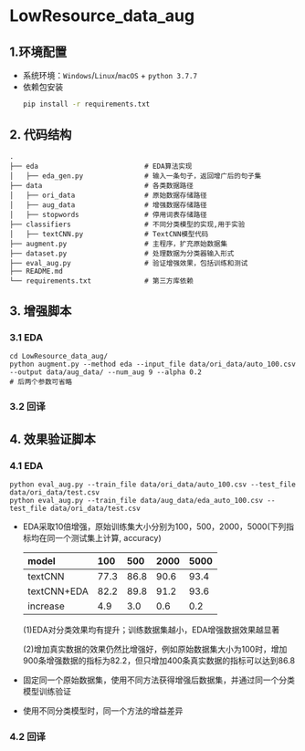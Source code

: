 # LowResource_data_aug

## 1.环境配置
- 系统环境：`Windows`/`Linux`/`macOS` + `python 3.7.7`
- 依赖包安装
    ```bash
    pip install -r requirements.txt
    ```

## 2. 代码结构
```
.
├── eda                          # EDA算法实现  
│   ├── eda_gen.py               # 输入一条句子，返回增广后的句子集
├── data                         # 各类数据路径
│   ├── ori_data                 # 原始数据存储路径
│   ├── aug_data                 # 增强数据存储路径
│   ├── stopwords                # 停用词表存储路径
├── classifiers                  # 不同分类模型的实现,用于实验
│   ├── textCNN.py               # TextCNN模型代码
├── augment.py                   # 主程序，扩充原始数据集
├── dataset.py                   # 处理数据为分类器输入形式
├── eval_aug.py                  # 验证增强效果，包括训练和测试  
├── README.md
└── requirements.txt             # 第三方库依赖
```

## 3. 增强脚本
### 3.1 EDA
```
cd LowResource_data_aug/
python augment.py --method eda --input_file data/ori_data/auto_100.csv --output data/aug_data/ --num_aug 9 --alpha 0.2
# 后两个参数可省略
```
### 3.2 回译

## 4. 效果验证脚本
### 4.1 EDA
```
python eval_aug.py --train_file data/ori_data/auto_100.csv --test_file data/ori_data/test.csv
python eval_aug.py --train_file data/aug_data/eda_auto_100.csv --test_file data/ori_data/test.csv
```
- EDA采取10倍增强，原始训练集大小分别为100，500，2000，5000(下列指标均在同一个测试集上计算, accuracy)

   | model | 100 | 500 | 2000 | 5000  |
   |:---       |:--- |:--- |:--- |:---|
   |textCNN    |77.3 |86.8 |90.6 |93.4|
   |textCNN+EDA|82.2 |89.8 |91.2 |93.6|
   |increase   | 4.9 | 3.0 | 0.6 | 0.2|

   (1)EDA对分类效果均有提升；训练数据集越小，EDA增强数据效果越显著

   (2)增加真实数据的效果仍然比增强好，例如原始数据集大小为100时，增加900条增强数据的指标为82.2，但只增加400条真实数据的指标可以达到86.8

- 固定同一个原始数据集，使用不同方法获得增强后数据集，并通过同一个分类模型训练验证
- 使用不同分类模型时，同一个方法的增益差异
### 4.2 回译
